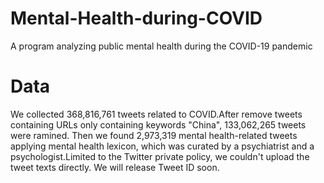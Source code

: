 # Mental-Health-during-COVID
A program analyzing public mental health during the COVID-19 pandemic
# Data
We collected 368,816,761 tweets related to COVID.After remove tweets containing URLs only containing keywords "China", 133,062,265 tweets were ramined. Then we found 2,973,319 mental health-related tweets applying mental health lexicon, which was curated by a psychiatrist and a psychologist.Limited to the Twitter private policy, we couldn't upload the tweet texts directly. We will release Tweet ID soon.
